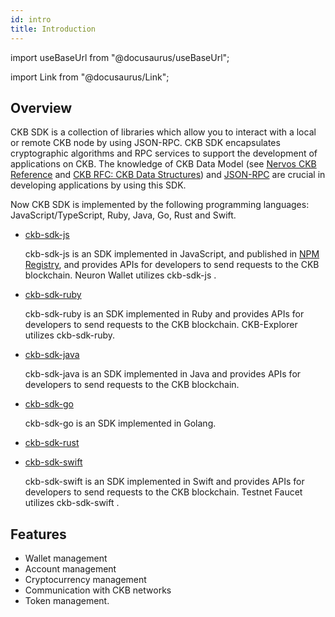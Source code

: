 ```yaml
---
id: intro
title: Introduction
---
```

import useBaseUrl from "@docusaurus/useBaseUrl";

import Link from "@docusaurus/Link";

## Overview

CKB SDK is a collection of libraries which allow you to interact with a local or remote CKB node by using JSON-RPC. CKB SDK encapsulates cryptographic algorithms and RPC services to support the development of applications on CKB. The knowledge of CKB Data Model (see [Nervos CKB Reference](https://docs.nervos.org/docs/reference/introduction) and [CKB RFC: CKB Data Structures](https://github.com/nervosnetwork/rfcs/blob/master/rfcs/0019-data-structures/0019-data-structures.md)) and [JSON-RPC](https://github.com/nervosnetwork/ckb/tree/develop/rpc) are crucial in developing applications by using this SDK.

Now CKB SDK is implemented by the following programming languages: JavaScript/TypeScript, Ruby, Java, Go, Rust and Swift.

* [ckb-sdk-js](https://github.com/nervosnetwork/ckb-sdk-js)

  ckb-sdk-js is an SDK implemented in JavaScript, and published in [NPM Registry](https://www.npmjs.com/package/@nervosnetwork/ckb-sdk-core/), and provides APIs for developers to send requests to the CKB blockchain. Neuron Wallet utilizes ckb-sdk-js .

* [ckb-sdk-ruby](https://github.com/nervosnetwork/ckb-sdk-ruby)

  ckb-sdk-ruby is an SDK implemented in Ruby and provides APIs for developers to send requests to the CKB blockchain. CKB-Explorer utilizes ckb-sdk-ruby.

* [ckb-sdk-java](https://github.com/nervosnetwork/ckb-sdk-java)

  ckb-sdk-java is an SDK implemented in Java and provides APIs for developers to send requests to the CKB blockchain.

* [ckb-sdk-go](https://github.com/ququzone/ckb-sdk-go)

  ckb-sdk-go is an SDK implemented in Golang.

* [ckb-sdk-rust](https://github.com/nervosnetwork/ckb-sdk-rust)

  

* [ckb-sdk-swift](https://github.com/ashchan/ckb-swift-kit)

  ckb-sdk-swift is an SDK implemented in Swift and provides APIs for developers to send requests to the CKB blockchain. Testnet Faucet utilizes ckb-sdk-swift .

## Features

- Wallet management
- Account management
- Cryptocurrency management
- Communication with CKB networks
- Token management. 
